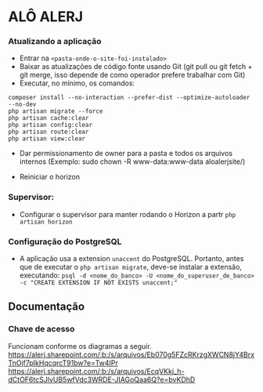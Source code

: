 # ALÔ ALERJ

### Atualizando a aplicação

- Entrar na `<pasta-onde-o-site-foi-instalado>`
- Baixar as atualizações de código fonte usando Git (git pull ou git fetch + git merge, isso depende de como operador prefere trabalhar com Git)
- Executar, no mínimo, os comandos:

```
composer install --no-interaction --prefer-dist --optimize-autoloader --no-dev
php artisan migrate --force
php artisan cache:clear
php artisan config:clear
php artisan route:clear
php artisan view:clear
```

- Dar permissionamento de owner para a pasta e todos os arquivos internos (Exemplo: sudo chown -R www-data:www-data aloalerjsite/)

- Reiniciar o horizon

### Supervisor:
- Configurar o supervisor para manter rodando o Horizon a partr `php artisan horizon`

### Configuração do PostgreSQL
- A aplicação usa a extension `unaccent` do PostgreSQL. Portanto, antes que de executar o `php artisan migrate`, deve-se instalar a extensão, executando:
`psql -d <nome_do_banco> -U <nome_do_superuser_de_banco> -c "CREATE EXTENSION IF NOT EXISTS unaccent;"`

## Documentação

### Chave de acesso
Funcionam conforme os diagramas a seguir.
https://alerj.sharepoint.com/:b:/s/arquivos/Eb070g5FZcRKrzgXWCN8jY4BrxTnOjf7pIkHqcqrcT91bw?e=Tw4IPr
https://alerj.sharepoint.com/:b:/s/arquivos/EcqVKkj_h-dCtOF6tcSJlyUB5wfVdc3WRDE-JIAGoQaa6Q?e=bvKDhD